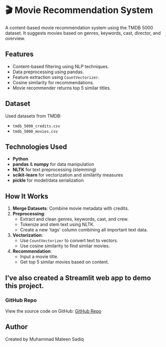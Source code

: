 # 🎬 Movie Recommendation System

A content-based movie recommendation system using the TMDB 5000 dataset. It suggests movies based on genres, keywords, cast, director, and overview.


## Features

- Content-based filtering using NLP techniques.
- Data preprocessing using pandas.
- Feature extraction using `CountVectorizer`.
- Cosine similarity for recommendations.
- Movie recommender returns top 5 similar titles.


## Dataset

Used datasets from TMDB:
- `tmdb_5000_credits.csv`
- `tmdb_5000_movies.csv`


## Technologies Used

- **Python**
- **pandas** & **numpy** for data manipulation
- **NLTK** for text preprocessing (stemming)
- **scikit-learn** for vectorization and similarity measures
- **pickle** for model/data serialization


## How It Works

1. **Merge Datasets**: Combine movie metadata with credits.
2. **Preprocessing**:
   - Extract and clean genres, keywords, cast, and crew.
   - Tokenize and stem text using NLTK.
   - Create a new 'tags' column combining all important text data.
3. **Vectorization**:
   - Use `CountVectorizer` to convert text to vectors.
   - Use cosine similarity to find similar movies.
4. **Recommendation**:
   - Input a movie title.
   - Get top 5 similar movies based on content.


## I’ve also created a Streamlit web app to demo this project.

<!-- ### Live Demo -->

<!-- Try the Streamlit web app: [Live App]() -->

### GitHub Repo

View the source code on GitHub: [GitHub Repo](https://github.com/muhammadmateensadiq/Movie-Recommender-Web)

## Author
Created by Muhammad Mateen Sadiq
